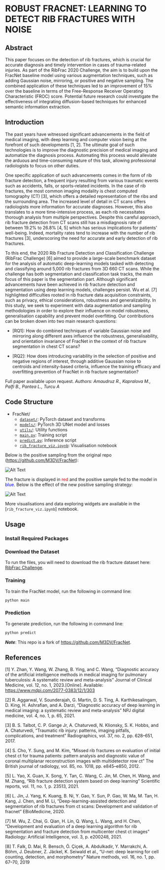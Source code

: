 # ROBUST FRACNET: LEARNING TO DETECT RIB FRACTURES WITH NOISE





## Abstract
This paper focuses on the detection of rib fractures, which is crucial for accurate diagnosis and timely intervention in cases of trauma-related injuries. As part of the RibFrac 2020 Challenge, the aim is to build upon the FracNet baseline model using various augmentation techniques, such as adding Gaussian noise, mirroring, or positive and negative sampling. The combined application of these techniques led to an improvement of 15% over the baseline in terms of the Free-Response Receiver Operating Characteristic (FROC) score. Potential future research could investigate the effectiveness of integrating diffusion-based techniques for enhanced semantic information extraction.

## Introduction
The past years have witnessed significant advancements in the field of medical imaging, with deep learning and computer vision being at the forefront of such developments [1, 2]. The ultimate goal of such technologies is to improve the diagnostic precision of medical imaging and automatize the diagnosis process. Automating this process would alleviate the arduous and time-consuming nature of this task, allowing professional radiologists to focus on other duties.

One specific application of such advancements comes in the form of rib fracture detection, a frequent injury resulting from various traumatic events such as accidents, falls, or sports-related incidents. In the case of rib fractures, the most common imaging modality is chest computed tomography (CT) [3], which offers a detailed representation of the ribs and the surrounding area. The increased level of detail in CT scans offers radiologists more information for accurate diagnoses. However, this also translates to a more time-intensive process, as each rib necessitates thorough analysis from multiple perspectives. Despite this careful approach, rib fracture detection from CT scans still has a misdiagnosis rate of between 19.2% to 26.8% [4, 5] which has serious implications for patients' well-being. Indeed, mortality rates tend to increase with the number of rib fractures [3], underscoring the need for accurate and early detection of rib fractures.

To this end, the 2020 Rib Fracture Detection and Classification Challenge (RibFrac Challenge) [6] aimed to provide a large-scale benchmark dataset for the analysis of automatic deep-learning models tasked with detecting and classifying around 5,000 rib fractures from 3D 660 CT scans. While the challenge has both segmentation and classification task tracks, the main focus of this paper is the segmentation part. Although significant advancements have been achieved in rib fracture detection and segmentation using deep learning models, challenges persist. Wu et al. [7] highlighted difficulties rooted in rib fracture data acquisition constraints, such as privacy, ethical considerations, robustness and generalizability. In this study, we seek to experiment with data augmentation and sampling methodologies in order to explore their influence on model robustness, generalisation capability and prevent model overfitting. Our contributions can be broken down into two main research questions:

- [RQ1]: How do combined techniques of variable Gaussian noise and mirroring along different axes influence the robustness, generalisability, and orientation invariance of FracNet in the context of rib fracture segmentation in chest CT scans?


- [RQ2]: How does introducing variability in the selection of positive and negative regions of interest, through additive Gaussian noise to centroids and intensity-based criteria, influence the training efficacy and overfitting prevention of FracNet in rib fracture segmentation?

Full paper available upon request. *Authors: Amaudruz R., Kapralova M., Palfi B., Pantea L., Turcu A*

## Code Structure
* FracNet/
    * [`dataset/`](./dataset): PyTorch dataset and transforms
    * [`models/`](./models): PyTorch 3D UNet model and losses
    * [`utils/`](./utils): Utility functions
    * [`main.py`](main.py): Training script
    * [`predict.py`](predict.py): Inference script
    * [`rib_fracture_viz.ipynb`](rib_fracture_viz.ipynb): Visualisation notebook

Below is the positive sampling from the original repo (https://github.com/M3DV/FracNet):

![Alt Text](visualisations/ori_pos_sampling_viz-axial.gif)

The fracture is displayed in <font color="red">red</font> and the positive sample fed to the model in <font color="blue">blue</font>.
Below is the effect of the new positive sampling strategy:

![Alt Text](visualisations/mod_pos_sampling_viz-axial.gif)


More visualisations and data exploring widgets are available in the [`rib_fracture_viz.ipynb`] notebook. 


## Usage

### Install Required Packages



### Download the Dataset
To run the files, you will need to download the rib fracture dataset here: [RibFrac Challenge](https://ribfrac.grand-challenge.org/dataset/).
### Training
To train the FracNet model, run the following in command line:
```bash
python main
```

### Prediction
To generate prediction, run the following in command line:
```bash
python predict 
```

***Note***: This repo is a fork of https://github.com/M3DV/FracNet.


## References

[1] Y. Zhan, Y. Wang, W. Zhang, B. Ying, and C. Wang, “Diagnostic accuracy of the artificial intelligence methods in medical imaging for pulmonary tuberculosis: A systematic review and meta-analysis” Journal of Clinical Medicine, vol. 12, no. 1, 2023.[Online]. Available: https://www.mdpi.com/2077-0383/12/1/303

[2] R. Aggarwal, V. Sounderajah, G. Martin, D. S. Ting, A. Karthikesalingam, D. King, H. Ashrafian, and A. Darzi, “Diagnostic accuracy of deep learning in medical imaging: a systematic review and meta-analysis” NPJ digital medicine, vol. 4, no. 1, p. 65, 2021.

[3] B. S. Talbot, C. P. Gange Jr, A. Chaturvedi, N. Klionsky, S. K. Hobbs, and A. Chaturvedi, “Traumatic rib injury: patterns, imaging pitfalls, complications, and treatment” Radiographics, vol. 37, no. 2, pp. 628–651, 2017.

[4] S. Cho, Y. Sung, and M. Kim, “Missed rib fractures on evaluation of initial chest ct for trauma patients: pattern analysis and diagnostic value of coronal multiplanar reconstruction images with multidetector row ct” The British journal of radiology, vol. 85, no. 1018, pp. e845–e850, 2012.

[5] L. Yao, X. Guan, X. Song, Y. Tan, C. Wang, C. Jin, M. Chen, H. Wang, and M. Zhang, “Rib fracture detection system based on deep learning” Scientific reports, vol. 11, no. 1, p. 23513, 2021.

[6] L. Jin, J. Yang, K. Kuang, B. Ni, Y. Gao, Y. Sun, P. Gao, W. Ma, M. Tan, H. Kang, J. Chen, and M. Li, “Deep-learning-assisted detection and segmentation of rib fractures from ct scans: Development and validation of fracnet” EBioMedicine, 2020.

[7] M. Wu, Z. Chai, G. Qian, H. Lin, Q. Wang, L. Wang, and H. Chen, “Development and evaluation of a deep learning algorithm for rib segmentation and fracture detection from multicenter chest ct images” Radiology: Artificial Intelligence, vol. 3, p. e200248, 2021.

[8] T. Falk, D. Mai, R. Bensch, &Ouml;. &Ccedil;i&ccedil;ek, A. Abdulkadir, Y. Marrakchi, A. B&ouml;hm, J. Deubner, Z. J&auml;ckel, K. Seiwald et al., “U-net: deep learning for cell counting, detection, and morphometry” Nature methods, vol. 16, no. 1, pp. 67–70, 2019


